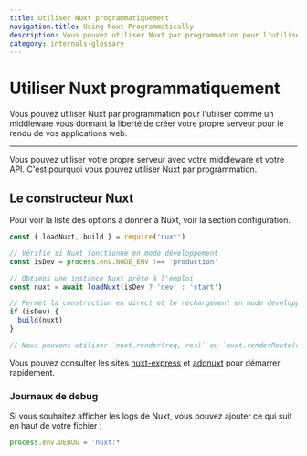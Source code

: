 ```yaml
---
title: Utiliser Nuxt programmatiquement
navigation.title: Using Nuxt Programmatically
description: Vous pouvez utiliser Nuxt par programmation pour l'utiliser comme un middleware vous donnant la liberté de créer votre propre serveur pour le rendu de vos applications web.
category: internals-glossary
---
```

# Utiliser Nuxt programmatiquement

Vous pouvez utiliser Nuxt par programmation pour l'utiliser comme un middleware vous donnant la liberté de créer votre propre serveur pour le rendu de vos applications web.

---

Vous pouvez utiliser votre propre serveur avec votre middleware et votre API. C'est pourquoi vous pouvez utiliser Nuxt par programmation.

## Le constructeur Nuxt

Pour voir la liste des options à donner à Nuxt, voir la section configuration.

```js
const { loadNuxt, build } = require('nuxt')

// Vérifie si Nuxt fonctionne en mode développement
const isDev = process.env.NODE_ENV !== 'production'

// Obtiens une instance Nuxt prête à l'emploi
const nuxt = await loadNuxt(isDev ? 'dev' : 'start')

// Permet la construction en direct et le rechargement en mode développement
if (isDev) {
  build(nuxt)
}

// Nous pouvons utiliser `nuxt.render(req, res)` ou `nuxt.renderRoute(route, contexte)`.
```

Vous pouvez consulter les sites [nuxt-express](https://github.com/nuxt/express) et [adonuxt](https://github.com/nuxt/adonuxt) pour démarrer rapidement.

### Journaux de debug

Si vous souhaitez afficher les logs de Nuxt, vous pouvez ajouter ce qui suit en haut de votre fichier :

```js
process.env.DEBUG = 'nuxt:*'
```
